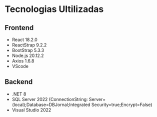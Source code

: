 # Tecnologias Ultilizadas 
## Frontend
- React 18.2.0
- ReactStrap 9.2.2
- BootStrap 5.3.3
- Node.js 20.12.2
- Axios 1.6.8
- VScode

## Backend
- .NET 8
- SQL Server 2022 (ConnectionString: Server=(local);Database=DBJornal;Integrated Security=true;Encrypt=False)
- Visual Studio 2022
